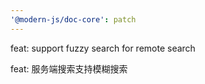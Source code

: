 ```yaml
---
'@modern-js/doc-core': patch
---
```


feat: support fuzzy search for remote search

feat: 服务端搜索支持模糊搜索
